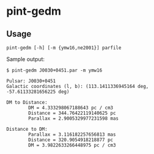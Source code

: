 # pint-gedm

## Usage
```pint-gedm [-h] [-m {ymw16,ne2001}] parfile```


Sample output:
    
```$ pint-gedm J0030+0451.par -m ymw16```

    Pulsar: J0030+0451
    Galactic coordinates (l, b): (113.1411336945164 deg, -57.61133281656225 deg)

    DM to Distance:
            DM = 4.333298067188643 pc / cm3
            Distance = 344.76422119140625 pc
            Parallax = 2.9005329977231598 mas

    Distance to DM:
            Parallax = 3.116182257656813 mas
            Distance = 320.9054918218877 pc
            DM = 3.9822633266448975 pc / cm3